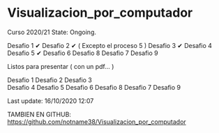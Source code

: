 # Visualizacion_por_computador
Curso 2020/21
 State: Ongoing.


  Desafio 1 ✔
  Desafio 2 ✔ ( Excepto el proceso 5 )
  Desafio 3 ✔ 
  Desafio 4
  Desafio 5 ✔ 
  Desafio 6
  Desafio 8
  Desafio 7
  Desafio 9

  Listos para presentar ( con un pdf... )

  Desafio 1 
  Desafio 2 
  Desafio 3  
  Desafio 4
  Desafio 5 
  Desafio 6
  Desafio 8
  Desafio 7
  Desafio 9
  
   Last update:   16/10/2020 12:07

   TAMBIEN EN GITHUB: https://github.com/notname38/Visualizacion_por_computador